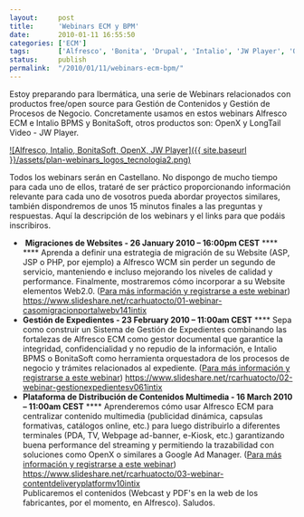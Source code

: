 ```yaml
---
layout:     post
title:      'Webinars ECM y BPM'
date:       2010-01-11 16:55:50
categories: ['ECM']
tags:       ['Alfresco', 'Bonita', 'Drupal', 'Intalio', 'JW Player', 'OpenX', 'webcast']
status:     publish 
permalink:  "/2010/01/11/webinars-ecm-bpm/"
---
```

Estoy preparando para Ibermática, una serie de Webinars relacionados con productos free/open source para Gestión de Contenidos y Gestión de Procesos de Negocio.
Concretamente usamos en estos webinars Alfresco ECM e Intalio BPMS y BonitaSoft, otros productos son: OpenX y LongTail Video - JW Player.

[![Alfresco, Intalio, BonitaSoft, OpenX, JW Player]({{ site.baseurl }}/assets/plan-webinars_logos_tecnologia2.png)](http://holisticsecurity.files.wordpress.com/2010/01/plan-webinars_logos_tecnologia2.png)  

<!-- more -->
Todos los webinars serán en Castellano. No dispongo de mucho tiempo para cada uno de ellos, trataré de ser práctico proporcionando información relevante para cada uno de vosotros pueda abordar proyectos similares, también dispondremos de unos 15 minutos finales a las preguntas y respuestas.
Aquí la descripción de los webinars y el links para que podáis inscribiros.
  * ﻿ **Migraciones de Websites - 26 January 2010 – 16:00pm CEST** **** **** Aprenda a definir una estrategia de migración de su Website (ASP, JSP o PHP, por ejemplo) a Alfresco WCM sin perder un segundo de servicio, manteniendo e incluso mejorando los niveles de calidad y performance. Finalmente, mostraremos cómo incorporar a su Website elementos Web2.0. ([Para más información y registrarse a este webinar](http://www.alfresco.com/es/about/events/2010/01/migracion_de_websites/))
https://www.slideshare.net/rcarhuatocto/01-webinar-casomigracionportalwebv141intix
  *  **Gestión de Expedientes - 23 February 2010 – 11:00am CEST** **** Sepa como construir un Sistema de Gestión de Expedientes combinando las fortalezas de Alfresco ECM como gestor documental que garantice la integridad, confidencialidad y no repudio de la información, e Intalio BPMS o BonitaSoft como herramienta orquestadora de los procesos de negocio y trámites relacionados al expediente. ([Para más información y registrarse a este webinar](http://www.alfresco.com/es/about/events/2010/02/gestion_de_expendientes/))
https://www.slideshare.net/rcarhuatocto/02-webinar-gestionexpedientesv061intix
  *  **Plataforma de Distribución de Contenidos Multimedia - 16 March 2010 – 11:00am CEST** **** Aprenderemos cómo usar Alfresco ECM para centralizar contenido multimedia (publicidad dinámica, capsulas formativas, catálogos online, etc.) para luego distribuirlo a diferentes terminales (PDA, TV, Webpage ad-banner, e-Kiosk, etc.) garantizando buena performance del streaming y permitiendo la trazabilidad con soluciones como OpenX o similares a Google Ad Manager. ([Para más información y registrarse a este webinar](http://www.alfresco.com/es/about/events/2010/03/contenido_multimedia/))
https://www.slideshare.net/rcarhuatocto/03-webinar-contentdeliveryplatformv10intix  
Publicaremos el contenidos (Webcast y PDF's en la web de los fabricantes, por el momento, en Alfresco).
Saludos.
